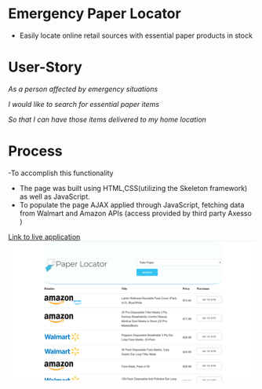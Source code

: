# Emergency Paper Locator
* Easily locate online retail sources with essential paper products in stock

# User-Story

_As a person affected by emergency situations_

_I would like to search for essential paper items_

_So that I can have those items delivered to my home location_

# Process 
-To accomplish this functionality
* The page was built using HTML,CSS(utilizing the Skeleton framework)
 as well as JavaScript.
* To populate the page AJAX applied through JavaScript, fetching data from Walmart and Amazon APIs (access provided by third party Axesso )

<a href="https://kevin-ivy.github.io/dm-emergency-paper-locator">Link to live application</a>
<img src="./assets/images/Screenshot (11).png" alt="Screenshot">